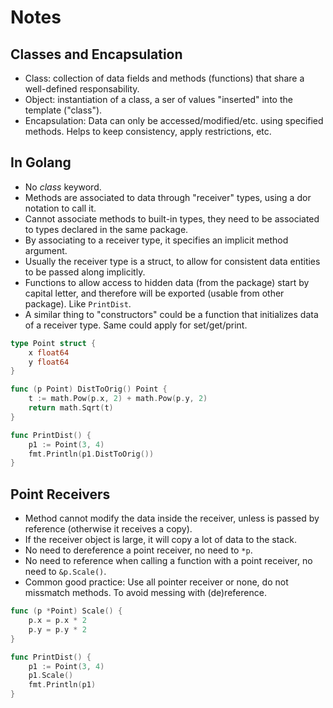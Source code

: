 # Notes

## Classes and Encapsulation

- Class: collection of data fields and methods (functions) that share a well-defined responsability.
- Object: instantiation of a class, a ser of values "inserted" into the template ("class").
- Encapsulation: Data can only be accessed/modified/etc. using specified methods. Helps to keep consistency, apply restrictions, etc.

## In Golang

- No *class* keyword.
- Methods are associated to data through "receiver" types, using a dor notation to call it.
- Cannot associate methods to built-in types, they need to be associated to types declared in the same package.
- By associating to a receiver type, it specifies an implicit method argument.
- Usually the receiver type is a struct, to allow for consistent data entities to be passed along implicitly.
- Functions to allow access to hidden data (from the package) start by capital letter, and therefore will be exported (usable from other package). Like `PrintDist`.
- A similar thing to "constructors" could be a function that initializes data of a receiver type. Same could apply for set/get/print.

```go
type Point struct {
    x float64
    y float64
}

func (p Point) DistToOrig() Point {
    t := math.Pow(p.x, 2) + math.Pow(p.y, 2)
    return math.Sqrt(t)
}

func PrintDist() {
    p1 := Point(3, 4)
    fmt.Println(p1.DistToOrig())
}
```

## Point Receivers

- Method cannot modify the data inside the receiver, unless is passed by reference (otherwise it receives a copy).
- If the receiver object is large, it will copy a lot of data to the stack.
- No need to dereference a point receiver, no need to `*p`.
- No need to reference when calling a function with a point receiver, no need to `&p.Scale()`.
- Common good practice: Use all pointer receiver or none, do not missmatch methods. To avoid messing with (de)reference.
 
```go
func (p *Point) Scale() {
    p.x = p.x * 2
    p.y = p.y * 2
}

func PrintDist() {
    p1 := Point(3, 4)
    p1.Scale()
    fmt.Println(p1)
}
```